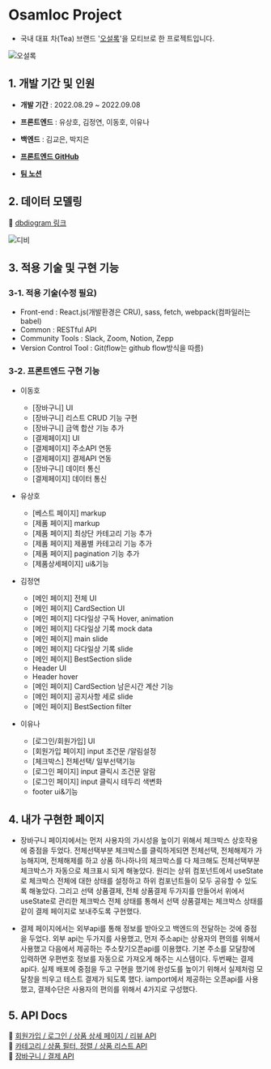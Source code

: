 # Osamloc Project

- 국내 대표 차(Tea) 브랜드 '[오설록](https://www.osulloc.com/kr/ko)'을 모티브로 한 프로젝트입니다.

![오설록](https://user-images.githubusercontent.com/108418225/190359024-709b2df0-3249-4708-8e2f-7d6bcb38c07a.png)

  
  
## 1. 개발 기간 및 인원

- __개발 기간__  : 2022.08.29 ~ 2022.09.08

- __프론트엔드__ : 유상호, 김정연, 이동호, 이유나  

- __백엔드__ : 김교은, 박지은  

- __[프론트엔드 GitHub](https://github.com/wecode-bootcamp-korea/justcode-6-1st-osamloc-front)__ 

- __[팀 노션](https://www.notion.so/wecode/93b4fdf1dd4b49dd9b2fe71f7b85d8d0)__

  
  
## 2. 데이터 모델링

:paperclip:  [dbdiogram 링크](https://dbdiagram.io/d/631550500911f91ba5332730)   

![디비](https://user-images.githubusercontent.com/108418225/190328843-2bbf8125-2c98-43a3-a3d0-f31fd9613631.png)

  
 
## 3. 적용 기술 및 구현 기능

### 3-1. 적용 기술(수정 필요)
+ Front-end : React.js(개발환경은 CRU), sass, fetch, webpack(컴파일러는  babel)
+ Common : RESTful API
+ Community Tools : Slack, Zoom, Notion, Zepp
+ Version Control Tool : Git(flow는 github flow방식을 따름)


### 3-2. 프론트엔드 구현 기능
- 이동호  
  - [장바구니] UI
  - [장바구니] 리스트 CRUD 기능 구현 
  - [장바구니] 금액 합산 기능 추가
  - [결제페이지] UI
  - [결제페이지] 주소API 연동
  - [결제페이지] 결제API 연동
  - [장바구니] 데이터 통신
  - [결제페이지] 데이터 통신

- 유상호
  - [베스트 페이지] markup
  - [제품 페이지] markup
  - [제품 페이지] 최상단 카테고리 기능 추가
  - [제품 페이지] 제품별 카테고리 기능 추가
  - [제품 페이지] pagination 기능 추가
  - [제품상세페이지] ui&기능

- 김정연
  - [메인 페이지] 전체 UI
  - [메인 페이지] CardSection UI
  - [메인 페이지] 다다일상 구독 Hover, animation
  - [메인 페이지] 다다일상 기록 mock data
  - [메인 페이지] main slide
  - [메인 페이지] 다다일상 기록 slide
  - [메인 페이지] BestSection slide
  - Header UI
  - Header hover
  - [메인 페이지] CardSection 남은시간 계산 기능
  - [메인 페이지] 공지사항 세로 slide 
  - [메인 페이지] BestSection filter

- 이유나
  - [로그인/회원가입] UI
  - [회원가입 페이지] input 조건문 /알림설정
  - [체크박스] 전체선택/ 일부선택기능
  - [로그인 페이지] input 클릭시 조건문 알람
  - [로그인 페이지] input 클릭시 테두리 색변화 
  - footer ui&기능 

  
## 4. 내가 구현한 페이지
- 장바구니 페이지에서는 먼저 사용자의 가시성을 높이기 위해서 체크박스 상호작용에 중점을 두었다. 
전체선택부분 체크박스를 클릭하게되면 전체선택, 전체해제가 가능해지며, 전체해제를 하고 상품 하나하나의 체크박스를 다 체크해도 전체선택부분 체크박스가 자동으로 체크표시 되게 해놓았다. 
원리는 상위 컴포넌트에서 useState로 체크박스 전체에 대한 상태를 설정하고 하위 컴포넌트들이 모두 공유할 수 있도록 해놓았다.
그리고 선택 상품결제, 전체 상품결제 두가지를 만들어서 위에서 useState로 관리한 체크박스 전체 상태를 통해서 선택 상품결제는 체크박스 상태를 같이 결제 페이지로 보내주도록 구현했다.

- 결제 페이지에서는 외부api를 통해 정보를 받아오고 백엔드의 전달하는 것에 중점을 두었다.
외부 api는 두가지를 사용했고, 먼저 주소api는 상용자의 편의를 위해서 사용했고 다음에서 제공하는 주소찾기오픈api를 이용했다.
기본 주소를 모달창에 입력하면 우편번호 정보를 자동으로 가져오게 해주는 시스템이다.
두번째는 결제api다. 실제 배포에 중점을 두고 구현을 했기에 완성도를 높이기 위해서 실제처럼 모달창을 띄우고 테스트 결제가 되도록 했다. iamport에서 제공하는 오픈api를 사용했고, 결제수단은 사용자의 편의를 위해서 4가지로 구성했다.  



  
  
## 5. API Docs

:paperclip: [회원가입 / 로그인 / 상품 상세 페이지 / 리뷰 API](https://documenter.getpostman.com/view/22723173/VUxVrQLd)  
:paperclip: [카테고리 / 상품 필터, 정렬 / 상품 리스트 API](https://documenter.getpostman.com/view/22723465/VUxXKNsa)  
:paperclip: [장바구니 / 결제 API](https://documenter.getpostman.com/view/22723465/VVBQX98b)  

